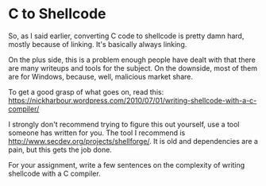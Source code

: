 # C to Shellcode
So, as I said earlier, converting C code to shellcode is pretty damn hard, mostly because of linking. It's basically always linking. 

On the plus side, this is a problem enough people have dealt with that there are many writeups and tools for the subject. On the downside, most of them are for Windows, because, well,  malicious market share.

To get a good grasp of what goes on, read this: <https://nickharbour.wordpress.com/2010/07/01/writing-shellcode-with-a-c-compiler/>

I strongly don't recommend trying to figure this out yourself, use a tool someone has written for you. 
The tool I recommend is <http://www.secdev.org/projects/shellforge/>. It is old and dependencies are a pain, but this gets the job done. 

For your assignment, write a few sentences on the complexity of writing shellcode with a C compiler.